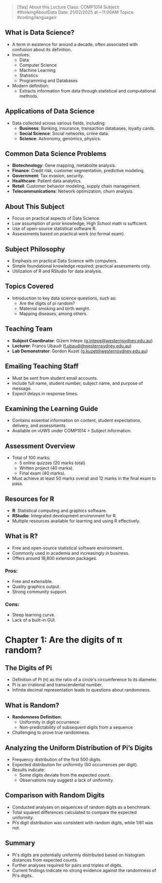 
> [!faq] About this Lecture
> Class: COMP1014
> Subject: #thinkingAboutData
> Date: 21/02/2025 at ~11:00AM
> Topics: #coding/language/r 

## What is Data Science?

- A term in existence for around a decade, often associated with confusion about its definition.
- Involves:
    - Data
    - Computer Science
    - Machine Learning
    - Statistics
    - Programming and Databases
- Modern definition:
    - Extracts information from data through statistical and computational methods.

## Applications of Data Science

- Data collected across various fields, including:
    - **Business**: Banking, insurance, transaction databases, loyalty cards.
    - **Social Science**: Social networks, crime data.
    - **Science**: Astronomy, genomics, physics.

## Common Data Science Problems

- **Biotechnology**: Gene mapping, metabolite analysis.
- **Finance**: Credit risk, customer segmentation, predictive modeling.
- **Government**: Tax evasion, security.
- **Healthcare**: Patient data analytics.
- **Retail**: Customer behavior modeling, supply chain management.
- **Telecommunications**: Network optimization, churn analysis.

## About This Subject

- Focus on practical aspects of Data Science.
- Low assumption of prior knowledge; High School math is sufficient.
- Use of open-source statistical software R.
- Assessments based on practical work (no formal exam).

## Subject Philosophy

- Emphasis on practical Data Science with computers.
- Simple foundational knowledge required; practical assessments only.
- Utilization of R and RStudio for data analysis.

## Topics Covered

- Introduction to key data science questions, such as:
    - Are the digits of pi random?
    - Maternal smoking and birth weight.
    - Mapping diseases, among others.

## Teaching Team

- **Subject Coordinator**: Gizem Intepe ([g.intepe@westernsydney.edu.au](mailto:g.intepe@westernsydney.edu.au))
- **Lecturer**: Franco Ubaudi ([f.ubaudi@westernsydney.edu.au](mailto:f.ubaudi@westernsydney.edu.au))
- **Lab Demonstrator**: Gordon Kuzet ([g.kuzet@westernsydney.edu.au](mailto:g.kuzet@westernsydney.edu.au))

## Emailing Teaching Staff

- Must be sent from student email accounts.
- Include full name, student number, subject name, and purpose of message.
- Expect delays in response times.

## Examining the Learning Guide

- Contains essential information on content, student expectations, delivery, and assessments.
- Available on vUWS under COMP1014 > Subject Information.

## Assessment Overview

- Total of 100 marks:
    - 5 online quizzes (20 marks total).
    - Written project (40 marks).
    - Final exam (40 marks).
- Must achieve at least 50 marks overall and 12 marks in the final exam to pass.

## Resources for R

- **R**: Statistical computing and graphics software.
- **RStudio**: Integrated development environment for R.
- Multiple resources available for learning and using R effectively.

## What is R?

- Free and open-source statistical software environment.
- Commonly used in academia and increasingly in business.
- Offers around 18,800 extension packages.

### Pros:

- Free and extensible.
- Quality graphics output.
- Strong community support.

### Cons:

- Steep learning curve.
- Lack of a built-in GUI.

# Chapter 1: Are the digits of π random?

## The Digits of Pi

- Definition of Pi (π) as the ratio of a circle's circumference to its diameter.
- Pi is an irrational and transcendental number.
- Infinite decimal representation leads to questions about randomness.

## What is Random?

- **Randomness Definition**:
    - Uniformity in digit occurrence
    - Non-predictability of subsequent digits from a sequence
- Challenging to prove true randomness.

## Analyzing the Uniform Distribution of Pi’s Digits

- Frequency distribution of the first 500 digits.
- Expected distribution for uniformity (50 occurrences per digit).
- Results indicate:
    - Some digits deviate from the expected count.
    - Observations may suggest a lack of uniformity.

## Comparison with Random Digits

- Conducted analyses on sequences of random digits as a benchmark.
- Total squared differences calculated to compare the expected uniformity.
- Pi’s digit distribution was consistent with random digits, while 1/81 was not.

## Summary

- Pi's digits are potentially uniformly distributed based on histogram distances from expected counts.
- Further analyses required for pairs and triples of digits.
- Current findings indicate no strong evidence against the randomness of Pi's digits.